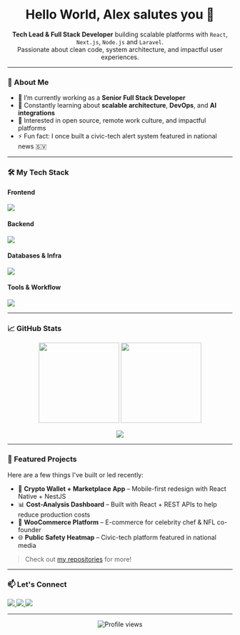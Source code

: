 <h1 align="center">Hello World, Alex salutes you 👋</h1>

<p align="center">
  <strong>Tech Lead & Full Stack Developer</strong> building scalable platforms with <code>React</code>, <code>Next.js</code>, <code>Node.js</code> and <code>Laravel</code>.
  <br/>
  Passionate about clean code, system architecture, and impactful user experiences.
</p>

---

### 🚀 About Me

- 🔭 I’m currently working as a **Senior Full Stack Developer**
- 🧠 Constantly learning about **scalable architecture**, **DevOps**, and **AI integrations**
- 🧩 Interested in open source, remote work culture, and impactful platforms
- ⚡ Fun fact: I once built a civic-tech alert system featured in national news 🇸🇻

---

### 🛠️ My Tech Stack

#### Frontend
<img src="https://skillicons.dev/icons?i=react,nextjs,vue,ts,js,tailwind,materialui,html,css" />

#### Backend
<img src="https://skillicons.dev/icons?i=nodejs,nextjs,php,laravel,express" />

#### Databases & Infra
<img src="https://skillicons.dev/icons?i=mysql,postgres,firebase,docker,aws,gcp,vercel" />

#### Tools & Workflow
<img src="https://skillicons.dev/icons?i=git,github,gitlab,bitbucket,githubactions,figma,postman,vscode" />

---

### 📈 GitHub Stats

<p align="center">
  <img src="https://github-readme-stats.vercel.app/api?username=alexcontreras&show_icons=true&theme=github_dark&count_private=true&hide_border=true" height="180" />
  <img src="https://github-readme-streak-stats.herokuapp.com/?user=alexcontreras&theme=github_dark&hide_border=true" height="180" />
</p>

<p align="center">
  <img src="https://github-readme-stats.vercel.app/api/top-langs/?username=alexcontreras&layout=compact&theme=github_dark&hide_border=true" />
</p>

---

### 📌 Featured Projects

Here are a few things I've built or led recently:

- 🔐 **Crypto Wallet + Marketplace App** – Mobile-first redesign with React Native + NestJS  
- 📊 **Cost-Analysis Dashboard** – Built with React + REST APIs to help reduce production costs  
- 🛒 **WooCommerce Platform** – E-commerce for celebrity chef & NFL co-founder  
- 🌐 **Public Safety Heatmap** – Civic-tech platform featured in national media  

> Check out [my repositories](https://github.com/alexcontreras?tab=repositories) for more!

---

### 📫 Let's Connect

<a href="https://www.linkedin.com/in/alexcontreras91/">
  <img src="https://img.shields.io/badge/-LinkedIn-blue?style=for-the-badge&logo=linkedin" />
</a>
<a href="mailto:rvigilc@gmail.com">
  <img src="https://img.shields.io/badge/-Email-red?style=for-the-badge&logo=gmail&logoColor=white" />
</a>
<a href="https://github.com/alexcontreras">
  <img src="https://img.shields.io/badge/-GitHub-181717?style=for-the-badge&logo=github" />
</a>

---

<p align="center">
  <img src="https://komarev.com/ghpvc/?username=alexcontreras&style=flat-square&color=blue" alt="Profile views" />
</p>
